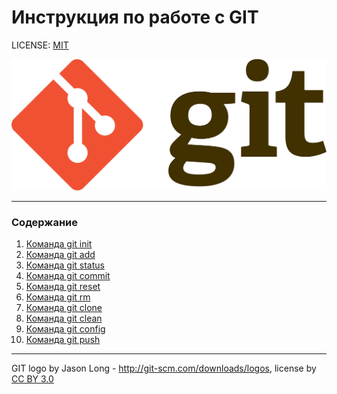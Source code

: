 # Инструкция по работе с GIT

LICENSE: [MIT](./license.md)

![git-logo](./img/1920px-Git-logo.svg.png)

---
### Содержание 
1. [Команда git init](./init.md) 
2. [Команда git add](./add.md)
3. [Команда git status](./status.md) 
4. [Команда git commit](./commit.md)
5. [Команда git reset](./reset.md)
6. [Команда git rm](./rm.md)
7. [Команда git clone](./clone.md)
8. [Команда git clean](./clean.md)
9. [Команда git config](./config.md)
10. [Команда git push](./push.md)




---

GIT logo by Jason Long - http://git-scm.com/downloads/logos,
license by [CC BY 3.0](https://creativecommons.org/licenses/by/3.0/)